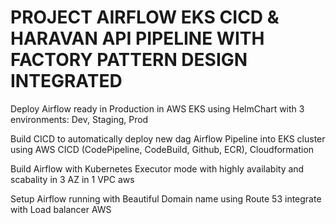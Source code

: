 <h1>PROJECT AIRFLOW EKS CICD & HARAVAN API PIPELINE WITH FACTORY PATTERN DESIGN INTEGRATED</h1>


Deploy Airflow ready in Production in AWS EKS using HelmChart with 3 environments: Dev, Staging, Prod

Build CICD to automatically deploy new dag Airflow Pipeline into EKS cluster using AWS CICD (CodePipeline, CodeBuild, Github, ECR), Cloudformation

Build Airflow with Kubernetes Executor mode with highly availabity and scabality in 3 AZ in 1 VPC aws

Setup Airflow running with Beautiful Domain name using Route 53 integrate with Load balancer AWS

